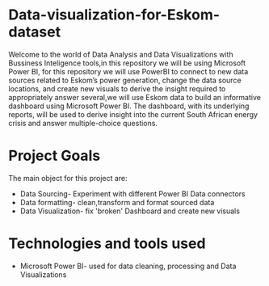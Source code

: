 # Data-visualization-for-Eskom-dataset

Welcome to the world of Data Analysis and Data Visualizations with Bussiness Inteligence tools,in this repository we will be using Microsoft Power BI, for this repository  we will use PowerBI to connect to new data sources related to Eskom’s power generation, change
the data source locations, and create new visuals to derive the insight required to appropriately answer several,we will use Eskom data to build an informative dashboard using Microsoft Power BI.
The dashboard, with its underlying reports, will be used to derive insight into the current South African energy crisis
and answer multiple-choice questions.


# Project Goals
The main object for this project are:
- Data Sourcing- Experiment with different Power BI Data connectors
- Data formatting- clean,transform and format sourced data
- Data Visualization- fix 'broken' Dashboard and create new visuals

# Technologies and tools used
- Microsoft Power BI- used for data cleaning, processing and Data Visualizations
  
 
